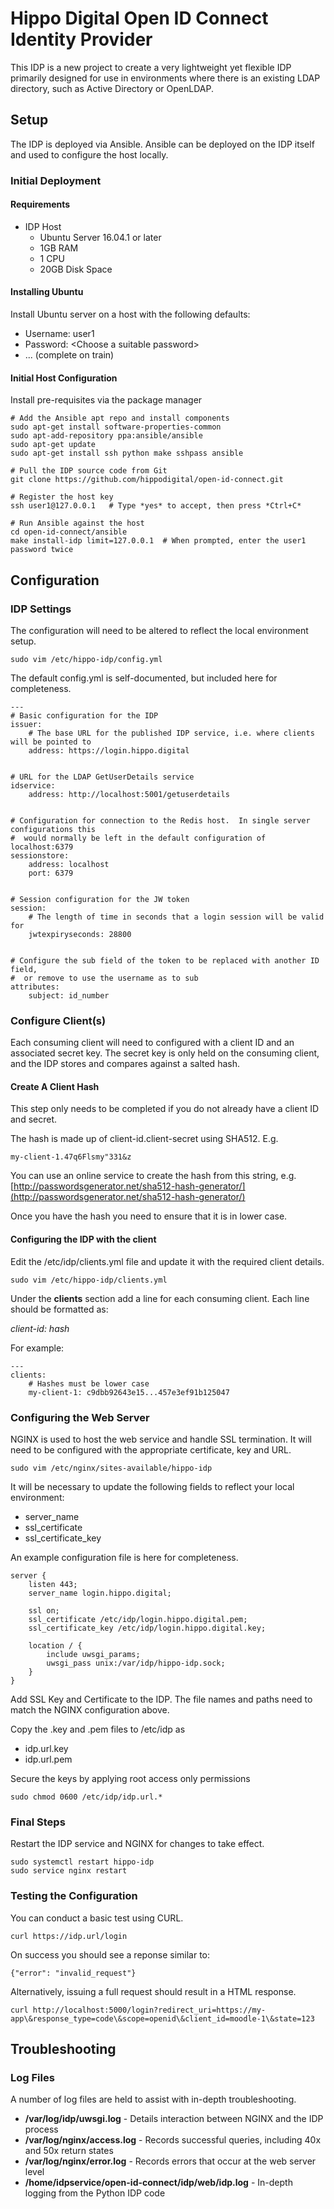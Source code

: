 # Hippo Digital Open ID Connect Identity Provider
This IDP is a new project to create a very lightweight yet flexible IDP primarily designed for use in environments where there is an existing LDAP directory, such as Active Directory or OpenLDAP.

## Setup

The IDP is deployed via Ansible.  Ansible can be deployed on the IDP itself and used to configure the host locally.

### Initial Deployment

#### Requirements

 - IDP Host
   - Ubuntu Server 16.04.1 or later
   - 1GB RAM
   - 1 CPU
   - 20GB Disk Space

   
#### Installing Ubuntu

Install Ubuntu server on a host with the following defaults:

 - Username: user1
 - Password: \<Choose a suitable password\>
 - ... (complete on train)

 
#### Initial Host Configuration

Install pre-requisites via the package manager

````
# Add the Ansible apt repo and install components
sudo apt-get install software-properties-common
sudo apt-add-repository ppa:ansible/ansible
sudo apt-get update
sudo apt-get install ssh python make sshpass ansible

# Pull the IDP source code from Git
git clone https://github.com/hippodigital/open-id-connect.git

# Register the host key
ssh user1@127.0.0.1   # Type *yes* to accept, then press *Ctrl+C*

# Run Ansible against the host 
cd open-id-connect/ansible
make install-idp limit=127.0.0.1  # When prompted, enter the user1 password twice
````

## Configuration


### IDP Settings

The configuration will need to be altered to reflect the local environment setup.  

````
sudo vim /etc/hippo-idp/config.yml
````

The default config.yml is self-documented, but included here for completeness.

````
---
# Basic configuration for the IDP
issuer:
    # The base URL for the published IDP service, i.e. where clients will be pointed to
    address: https://login.hippo.digital


# URL for the LDAP GetUserDetails service
idservice:
    address: http://localhost:5001/getuserdetails


# Configuration for connection to the Redis host.  In single server configurations this
#  would normally be left in the default configuration of localhost:6379
sessionstore:
    address: localhost
    port: 6379


# Session configuration for the JW token
session:
    # The length of time in seconds that a login session will be valid for
    jwtexpiryseconds: 28800


# Configure the sub field of the token to be replaced with another ID field,
#  or remove to use the username as to sub
attributes:
    subject: id_number
````

### Configure Client(s)

Each consuming client will need to configured with a client ID and an associated secret key.  The secret key is only held on the consuming client, and the IDP stores and compares against a salted hash.

#### Create A Client Hash

This step only needs to be completed if you do not already have a client ID and secret.

The hash is made up of client-id.client-secret using SHA512. E.g.

````
my-client-1.47q6Flsmy"331&z
````
You can use an online service to create the hash from this string, e.g. [http://passwordsgenerator.net/sha512-hash-generator/](http://passwordsgenerator.net/sha512-hash-generator/)

Once you have the hash you need to ensure that it is in lower case.

#### Configuring the IDP with the client

Edit the /etc/idp/clients.yml file and update it with the required client details.

````
sudo vim /etc/hippo-idp/clients.yml
````
Under the **clients** section add a line for each consuming client.  Each line should be formatted as:

   *client-id: hash*

For example:

````
---
clients:
    # Hashes must be lower case
    my-client-1: c9dbb92643e15...457e3ef91b125047
````

### Configuring the Web Server

NGINX is used to host the web service and handle SSL termination.  It will need to be configured with the appropriate certificate, key and URL.

````
sudo vim /etc/nginx/sites-available/hippo-idp
````

It will be necessary to update the following fields to reflect your local environment:

* server\_name
* ssl\_certificate
* ssl\_certificate\_key

An example configuration file is here for completeness.

````
server {
    listen 443;
    server_name login.hippo.digital;

    ssl on;
    ssl_certificate /etc/idp/login.hippo.digital.pem;
    ssl_certificate_key /etc/idp/login.hippo.digital.key;

    location / {
        include uwsgi_params;
        uwsgi_pass unix:/var/idp/hippo-idp.sock;
    }
}
````

Add SSL Key and Certificate to the IDP.  The file names and paths need to match the NGINX configuration above.

Copy the .key and .pem files to /etc/idp as

* idp.url.key
* idp.url.pem

Secure the keys by applying root access only permissions

````
sudo chmod 0600 /etc/idp/idp.url.*
````


### Final Steps

Restart the IDP service and NGINX for changes to take effect.

````
sudo systemctl restart hippo-idp
sudo service nginx restart
````

### Testing the Configuration

You can conduct a basic test using CURL.

````
curl https://idp.url/login
````

On success you should see a reponse similar to:

````
{"error": "invalid_request"}
````

Alternatively, issuing a full request should result in a HTML response.

````
curl http://localhost:5000/login?redirect_uri=https://my-app\&response_type=code\&scope=openid\&client_id=moodle-1\&state=123
````



## Troubleshooting

### Log Files

A number of log files are held to assist with in-depth troubleshooting. 

* **/var/log/idp/uwsgi.log** - Details interaction between NGINX and the IDP process
* **/var/log/nginx/access.log** - Records successful queries, including 40x and 50x return states
* **/var/log/nginx/error.log** - Records errors that occur at the web server level
* **/home/idpservice/open-id-connect/idp/web/idp.log** - In-depth logging from the Python IDP code